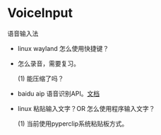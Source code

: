 # VoiceInput
语音输入法

- linux wayland 怎么使用快捷键？
- 怎么录音，需要复习。

	(1) 能压缩了吗？
- baidu aip 语音识别API。[文档](https://ai.baidu.com/ai-doc/SPEECH/1k4o0bmc7)
- linux 粘贴输入文字？OR 怎么使用程序输入文字？

	(1) 当前使用pyperclip系统粘贴板方式。

